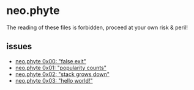 # neo.phyte

The reading of these files is forbidden, proceed at your own risk & peril!

## issues

- [neo.phyte 0x00: "false exit"](0x00/neo.phyte_00.md)
- [neo.phyte 0x01: "popularity counts"](0x01/neo.phyte_01.md)
- [neo.phyte 0x02: "stack grows down"](0x02/neo.phyte_02.md)
- [neo.phyte 0x03: "hello world!"](0x03/neo.phyte_03.md)
